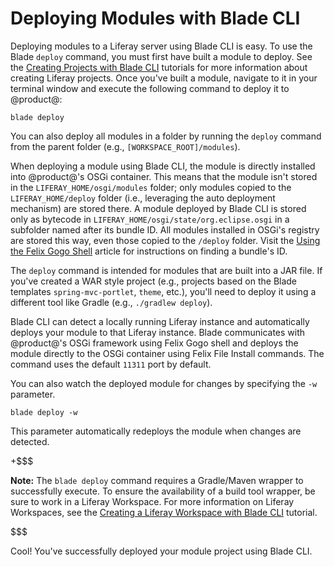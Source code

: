 # Deploying Modules with Blade CLI [](id=deploying-modules-with-blade-cli)

Deploying modules to a Liferay server using Blade CLI is easy. To use the Blade
`deploy` command, you must first have built a module to deploy. See the
[Creating Projects with Blade CLI](/develop/tutorials/-/knowledge_base/7-0/creating-modules-with-blade-cli)
tutorials for more information about creating Liferay projects. Once you've
built a module, navigate to it in your terminal window and execute the following
command to deploy it to @product@:

    blade deploy

You can also deploy all modules in a folder by running the `deploy` command from
the parent folder (e.g., `[WORKSPACE_ROOT]/modules`).

When deploying a module using Blade CLI, the module is directly installed into
@product@'s OSGi container. This means that the module isn't stored in the
`LIFERAY_HOME/osgi/modules` folder; only modules copied to the
`LIFERAY_HOME/deploy` folder (i.e., leveraging the auto deployment mechanism)
are stored there. A module deployed by Blade CLI is stored only as bytecode in
`LIFERAY_HOME/osgi/state/org.eclipse.osgi` in a subfolder named after its bundle
ID. All modules installed in OSGi's registry are stored this way, even those
copied to the `/deploy` folder. Visit the [Using the Felix Gogo
Shell](/develop/reference/-/knowledge_base/7-0/using-the-felix-gogo-shell)
article for instructions on finding a bundle's ID.

The `deploy` command is intended for modules that are built into a JAR file. If
you've created a WAR style project (e.g., projects based on the Blade templates
`spring-mvc-portlet`, `theme`, etc.), you'll need to deploy it using a different
tool like Gradle (e.g., `./gradlew deploy`).

Blade CLI can detect a locally running Liferay instance and automatically
deploys your module to that Liferay instance. Blade communicates with
@product@'s OSGi framework using Felix Gogo shell and deploys the module
directly to the OSGi container using Felix File Install commands. The command
uses the default `11311` port by default.

<!--
You can also specify a custom port to deploy your module to using the `-p`
parameter followed by the port number. For instance, you could run `blade deploy
-p 8090` to deploy to port 8090.
-->

You can also watch the deployed module for changes by specifying the `-w`
parameter.

    blade deploy -w

This parameter automatically redeploys the module when changes are detected.

+$$$

**Note:** The `blade deploy` command requires a Gradle/Maven wrapper to
successfully execute. To ensure the availability of a build tool wrapper, be
sure to work in a Liferay Workspace. For more information on Liferay Workspaces,
see the
[Creating a Liferay Workspace with Blade CLI](/develop/tutorials/-/knowledge_base/7-0/creating-a-liferay-workspace-with-blade-cli)
tutorial.

$$$

Cool! You've successfully deployed your module project using Blade CLI.
